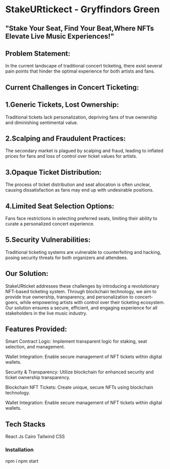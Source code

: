 # StakeURtickect - Gryffindors Green

## "Stake Your Seat, Find Your Beat,Where NFTs Elevate Live Music Experiences!"

## Problem Statement:

In the current landscape of traditional concert ticketing, there exist several pain points that hinder the optimal experience for both artists and fans.

## Current Challenges in Concert Ticketing:

## 1.Generic Tickets, Lost Ownership:
Traditional tickets lack personalization, depriving fans of true ownership and diminishing sentimental value.

## 2.Scalping and Fraudulent Practices:
The secondary market is plagued by scalping and fraud, leading to inflated prices for fans and loss of control over ticket values for artists.

## 3.Opaque Ticket Distribution:
The process of ticket distribution and seat allocation is often unclear, causing dissatisfaction as fans may end up with undesirable positions.

## 4.Limited Seat Selection Options:
Fans face restrictions in selecting preferred seats, limiting their ability to curate a personalized concert experience.

## 5.Security Vulnerabilities:
Traditional ticketing systems are vulnerable to counterfeiting and hacking, posing security threats for both organizers and attendees.

## Our Solution: 
StakeURticket addresses these challenges by introducing a revolutionary NFT-based ticketing system. Through blockchain technology, we aim to provide true ownership, transparency, and personalization to concert-goers, while empowering artists with control over their ticketing ecosystem. Our solution ensures a secure, efficient, and engaging experience for all stakeholders in the live music industry.


## Features Provided:
Smart Contract Logic:
Implement transparent logic for staking, seat selection, and management.

Wallet Integration:
Enable secure management of NFT tickets within digital wallets.

Security & Transparency:
Utilize blockchain for enhanced security and ticket ownership transparency.

Blockchain NFT Tickets:
Create unique, secure NFTs using blockchain technology.

Wallet Integration:
Enable secure management of NFT tickets within digital wallets.

## Tech Stacks
React Js
Cairo 
Tailwind CSS

### Installation
npm i
npm start
